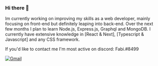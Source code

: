 ### Hi there 👋

Im currently working on improving my skills as a web developer, mainly focusing on front-end but definitely leaping into back-end. Over the next few months I plan to learn Node.js, Express.js, Graphql and MongoDB. I currently have extensive knowledge in [React & Next], [Typescript & Javascript] and any CSS framework.

If you'd like to contact me I'm most active on discord: Fabi.#8499

<a href="mailto:fabski.luna@gmail.com">![Gmail](https://img.shields.io/badge/Gmail-D14836?style=for-the-badge&logo=gmail&logoColor=white)</a>
<!--

Here are some ideas to get you started:

- 🔭 I’m currently working on ...
- 🌱 I’m currently learning ...
- 👯 I’m looking to collaborate on ...
- 🤔 I’m looking for help with ...
- 💬 Ask me about ...
- 📫 How to reach me: ...
- 😄 Pronouns: ...
- ⚡ Fun fact: ...
-->
